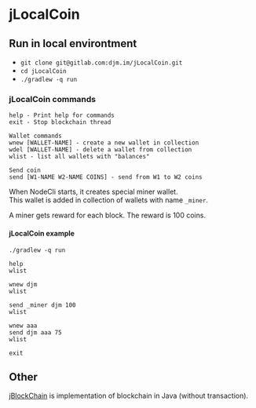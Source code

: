 # jLocalCoin

## Run in local environtment
* `git clone git@gitlab.com:djm.im/jLocalCoin.git`
* `cd jLocalCoin`
* `./gradlew -q run`

### jLocalCoin commands 

```text
help - Print help for commands
exit - Stop blockchain thread

Wallet commands
wnew [WALLET-NAME] - create a new wallet in collection
wdel [WALLET-NAME] - delete a wallet from collection
wlist - list all wallets with "balances"

Send coin
send [W1-NAME W2-NAME COINS] - send from W1 to W2 coins 
```

When NodeCli starts, it creates special miner wallet.  
This wallet is added in collection of wallets with name `_miner`.  

A miner gets reward for each block. The reward is 100 coins.

#### jLocalCoin example
```text
./gradlew -q run

help
wlist

wnew djm
wlist

send _miner djm 100
wlist

wnew aaa
send djm aaa 75
wlist

exit
```

## Other

[jBlockChain](https://gitlab.com/djm.im/jBlockChain) is implementation of blockchain in Java (without transaction).
